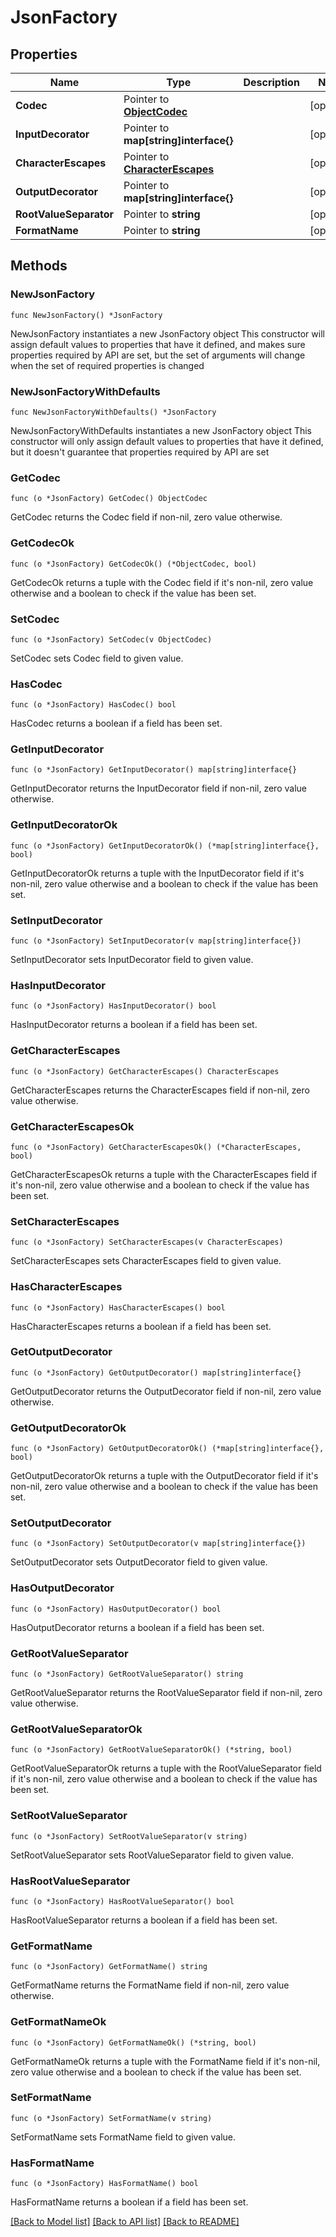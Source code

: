 # JsonFactory

## Properties

Name | Type | Description | Notes
------------ | ------------- | ------------- | -------------
**Codec** | Pointer to [**ObjectCodec**](ObjectCodec.md) |  | [optional] 
**InputDecorator** | Pointer to **map[string]interface{}** |  | [optional] 
**CharacterEscapes** | Pointer to [**CharacterEscapes**](CharacterEscapes.md) |  | [optional] 
**OutputDecorator** | Pointer to **map[string]interface{}** |  | [optional] 
**RootValueSeparator** | Pointer to **string** |  | [optional] 
**FormatName** | Pointer to **string** |  | [optional] 

## Methods

### NewJsonFactory

`func NewJsonFactory() *JsonFactory`

NewJsonFactory instantiates a new JsonFactory object
This constructor will assign default values to properties that have it defined,
and makes sure properties required by API are set, but the set of arguments
will change when the set of required properties is changed

### NewJsonFactoryWithDefaults

`func NewJsonFactoryWithDefaults() *JsonFactory`

NewJsonFactoryWithDefaults instantiates a new JsonFactory object
This constructor will only assign default values to properties that have it defined,
but it doesn't guarantee that properties required by API are set

### GetCodec

`func (o *JsonFactory) GetCodec() ObjectCodec`

GetCodec returns the Codec field if non-nil, zero value otherwise.

### GetCodecOk

`func (o *JsonFactory) GetCodecOk() (*ObjectCodec, bool)`

GetCodecOk returns a tuple with the Codec field if it's non-nil, zero value otherwise
and a boolean to check if the value has been set.

### SetCodec

`func (o *JsonFactory) SetCodec(v ObjectCodec)`

SetCodec sets Codec field to given value.

### HasCodec

`func (o *JsonFactory) HasCodec() bool`

HasCodec returns a boolean if a field has been set.

### GetInputDecorator

`func (o *JsonFactory) GetInputDecorator() map[string]interface{}`

GetInputDecorator returns the InputDecorator field if non-nil, zero value otherwise.

### GetInputDecoratorOk

`func (o *JsonFactory) GetInputDecoratorOk() (*map[string]interface{}, bool)`

GetInputDecoratorOk returns a tuple with the InputDecorator field if it's non-nil, zero value otherwise
and a boolean to check if the value has been set.

### SetInputDecorator

`func (o *JsonFactory) SetInputDecorator(v map[string]interface{})`

SetInputDecorator sets InputDecorator field to given value.

### HasInputDecorator

`func (o *JsonFactory) HasInputDecorator() bool`

HasInputDecorator returns a boolean if a field has been set.

### GetCharacterEscapes

`func (o *JsonFactory) GetCharacterEscapes() CharacterEscapes`

GetCharacterEscapes returns the CharacterEscapes field if non-nil, zero value otherwise.

### GetCharacterEscapesOk

`func (o *JsonFactory) GetCharacterEscapesOk() (*CharacterEscapes, bool)`

GetCharacterEscapesOk returns a tuple with the CharacterEscapes field if it's non-nil, zero value otherwise
and a boolean to check if the value has been set.

### SetCharacterEscapes

`func (o *JsonFactory) SetCharacterEscapes(v CharacterEscapes)`

SetCharacterEscapes sets CharacterEscapes field to given value.

### HasCharacterEscapes

`func (o *JsonFactory) HasCharacterEscapes() bool`

HasCharacterEscapes returns a boolean if a field has been set.

### GetOutputDecorator

`func (o *JsonFactory) GetOutputDecorator() map[string]interface{}`

GetOutputDecorator returns the OutputDecorator field if non-nil, zero value otherwise.

### GetOutputDecoratorOk

`func (o *JsonFactory) GetOutputDecoratorOk() (*map[string]interface{}, bool)`

GetOutputDecoratorOk returns a tuple with the OutputDecorator field if it's non-nil, zero value otherwise
and a boolean to check if the value has been set.

### SetOutputDecorator

`func (o *JsonFactory) SetOutputDecorator(v map[string]interface{})`

SetOutputDecorator sets OutputDecorator field to given value.

### HasOutputDecorator

`func (o *JsonFactory) HasOutputDecorator() bool`

HasOutputDecorator returns a boolean if a field has been set.

### GetRootValueSeparator

`func (o *JsonFactory) GetRootValueSeparator() string`

GetRootValueSeparator returns the RootValueSeparator field if non-nil, zero value otherwise.

### GetRootValueSeparatorOk

`func (o *JsonFactory) GetRootValueSeparatorOk() (*string, bool)`

GetRootValueSeparatorOk returns a tuple with the RootValueSeparator field if it's non-nil, zero value otherwise
and a boolean to check if the value has been set.

### SetRootValueSeparator

`func (o *JsonFactory) SetRootValueSeparator(v string)`

SetRootValueSeparator sets RootValueSeparator field to given value.

### HasRootValueSeparator

`func (o *JsonFactory) HasRootValueSeparator() bool`

HasRootValueSeparator returns a boolean if a field has been set.

### GetFormatName

`func (o *JsonFactory) GetFormatName() string`

GetFormatName returns the FormatName field if non-nil, zero value otherwise.

### GetFormatNameOk

`func (o *JsonFactory) GetFormatNameOk() (*string, bool)`

GetFormatNameOk returns a tuple with the FormatName field if it's non-nil, zero value otherwise
and a boolean to check if the value has been set.

### SetFormatName

`func (o *JsonFactory) SetFormatName(v string)`

SetFormatName sets FormatName field to given value.

### HasFormatName

`func (o *JsonFactory) HasFormatName() bool`

HasFormatName returns a boolean if a field has been set.


[[Back to Model list]](../README.md#documentation-for-models) [[Back to API list]](../README.md#documentation-for-api-endpoints) [[Back to README]](../README.md)


